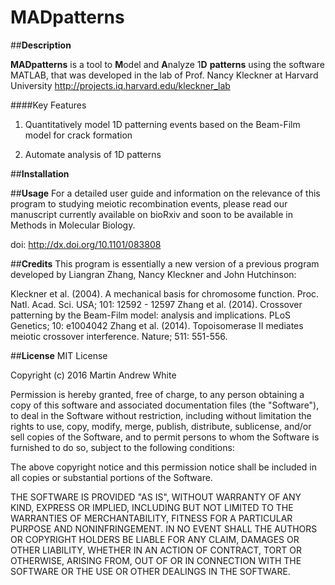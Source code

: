 # MADpatterns

##**Description**

**MADpatterns** is a tool to **M**odel and **A**nalyze  1**D** **patterns** using the software MATLAB, that was developed in the lab of Prof. Nancy Kleckner at Harvard University
http://projects.iq.harvard.edu/kleckner_lab

####Key Features

1. Quantitatively model 1D patterning events based on the Beam-Film model for crack formation

2. Automate analysis of 1D patterns

##**Installation**

##**Usage**
For a detailed user guide and information on the relevance of this program to studying meiotic recombination events, please read our manuscript currently available on bioRxiv and soon to be available in Methods in Molecular Biology.

doi: http://dx.doi.org/10.1101/083808

##**Credits**
This program is essentially a new version of a previous program developed by Liangran Zhang, Nancy Kleckner and John Hutchinson:

Kleckner et al. (2004). A mechanical basis for chromosome function. Proc. Natl. Acad. Sci. USA; 101: 12592 - 12597
Zhang et al. (2014). Crossover patterning by the Beam-Film model: analysis and implications. PLoS Genetics; 10: e1004042
Zhang et al. (2014). Topoisomerase II mediates meiotic crossover interference. Nature; 511: 551-556.

##**License**
MIT License

Copyright (c) 2016 Martin Andrew White

Permission is hereby granted, free of charge, to any person obtaining a copy
of this software and associated documentation files (the "Software"), to deal
in the Software without restriction, including without limitation the rights
to use, copy, modify, merge, publish, distribute, sublicense, and/or sell
copies of the Software, and to permit persons to whom the Software is
furnished to do so, subject to the following conditions:

The above copyright notice and this permission notice shall be included in all
copies or substantial portions of the Software.

THE SOFTWARE IS PROVIDED "AS IS", WITHOUT WARRANTY OF ANY KIND, EXPRESS OR
IMPLIED, INCLUDING BUT NOT LIMITED TO THE WARRANTIES OF MERCHANTABILITY,
FITNESS FOR A PARTICULAR PURPOSE AND NONINFRINGEMENT. IN NO EVENT SHALL THE
AUTHORS OR COPYRIGHT HOLDERS BE LIABLE FOR ANY CLAIM, DAMAGES OR OTHER
LIABILITY, WHETHER IN AN ACTION OF CONTRACT, TORT OR OTHERWISE, ARISING FROM,
OUT OF OR IN CONNECTION WITH THE SOFTWARE OR THE USE OR OTHER DEALINGS IN THE
SOFTWARE.
